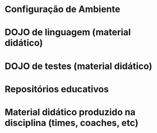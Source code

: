 # Configuração de Ambiente

# DOJO de linguagem (material didático)



# DOJO de testes (material didático)


# Repositórios educativos


# Material didático produzido na disciplina (times, coaches, etc)